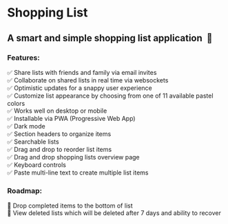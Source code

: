 # Shopping List


## A smart and simple shopping list application &nbsp;🛒


### Features:

✅ Share lists with friends and family via email invites\
✅ Collaborate on shared lists in real time via websockets\
✅ Optimistic updates for a snappy user experience\
✅ Customize list appearance by choosing from one of 11 available pastel colors\
✅ Works well on desktop or mobile\
✅ Installable via PWA (Progressive Web App)\
✅ Dark mode\
✅ Section headers to organize items\
✅ Searchable lists\
✅ Drag and drop to reorder list items\
✅ Drag and drop shopping lists overview page\
✅ Keyboard controls\
✅ Paste multi-line text to create multiple list items


### Roadmap:

📝 Drop completed items to the bottom of list\
📝 View deleted lists which will be deleted after 7 days and ability to recover
